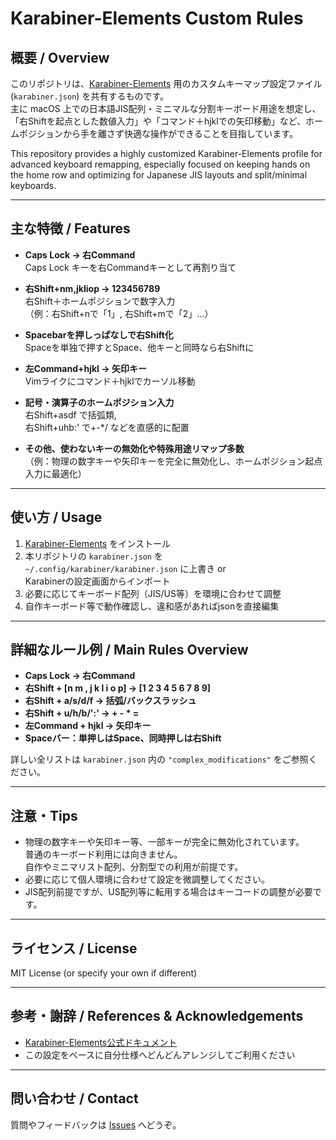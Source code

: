 # Karabiner-Elements Custom Rules

## 概要 / Overview

このリポジトリは、[Karabiner-Elements](https://karabiner-elements.pqrs.org/) 用のカスタムキーマップ設定ファイル (`karabiner.json`) を共有するものです。  
主に macOS 上での日本語JIS配列・ミニマルな分割キーボード用途を想定し、「右Shiftを起点とした数値入力」や「コマンド＋hjklでの矢印移動」など、ホームポジションから手を離さず快適な操作ができることを目指しています。

This repository provides a highly customized Karabiner-Elements profile for advanced keyboard remapping, especially focused on keeping hands on the home row and optimizing for Japanese JIS layouts and split/minimal keyboards.

---

## 主な特徴 / Features

- **Caps Lock → 右Command**  
  Caps Lock キーを右Commandキーとして再割り当て

- **右Shift+nm,jkliop → 123456789**  
  右Shift＋ホームポジションで数字入力  
  （例：右Shift+nで「1」, 右Shift+mで「2」...）

- **Spacebarを押しっぱなしで右Shift化**  
  Spaceを単独で押すとSpace、他キーと同時なら右Shiftに

- **左Command+hjkl → 矢印キー**  
  Vimライクにコマンド＋hjklでカーソル移動

- **記号・演算子のホームポジション入力**  
  右Shift+asdf で括弧類,  
  右Shift+uhb:' で+-*/ などを直感的に配置

- **その他、使わないキーの無効化や特殊用途リマップ多数**  
  （例：物理の数字キーや矢印キーを完全に無効化し、ホームポジション起点入力に最適化）

---

## 使い方 / Usage

1. [Karabiner-Elements](https://karabiner-elements.pqrs.org/) をインストール
2. 本リポジトリの `karabiner.json` を  
   `~/.config/karabiner/karabiner.json` に上書き or  
   Karabinerの設定画面からインポート
3. 必要に応じてキーボード配列（JIS/US等）を環境に合わせて調整
4. 自作キーボード等で動作確認し、違和感があればjsonを直接編集

---

## 詳細なルール例 / Main Rules Overview

- **Caps Lock → 右Command**
- **右Shift + [n m , j k l i o p] → [1 2 3 4 5 6 7 8 9]**
- **右Shift + a/s/d/f → 括弧/バックスラッシュ**
- **右Shift + u/h/b/':' → + - * =**
- **左Command + hjkl → 矢印キー**
- **Spaceバー：単押しはSpace、同時押しは右Shift**

詳しい全リストは `karabiner.json` 内の `"complex_modifications"` をご参照ください。

---

## 注意・Tips

- 物理の数字キーや矢印キー等、一部キーが完全に無効化されています。  
  普通のキーボード利用には向きません。  
  自作やミニマリスト配列、分割型での利用が前提です。
- 必要に応じて個人環境に合わせて設定を微調整してください。
- JIS配列前提ですが、US配列等に転用する場合はキーコードの調整が必要です。

---

## ライセンス / License

MIT License (or specify your own if different)

---

## 参考・謝辞 / References & Acknowledgements

- [Karabiner-Elements公式ドキュメント](https://karabiner-elements.pqrs.org/docs/json/)
- この設定をベースに自分仕様へどんどんアレンジしてご利用ください

---

## 問い合わせ / Contact

質問やフィードバックは [Issues](https://github.com/khidaka/Hkprofile/issues) へどうぞ。

